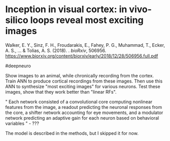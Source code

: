 # Inception in visual cortex: in vivo-silico loops reveal most exciting images

Walker, E. Y., Sinz, F. H., Froudarakis, E., Fahey, P. G., Muhammad, T., Ecker, A. S., ... & Tolias, A. S. (2018). . *bioRxiv*, 506956. 
https://www.biorxiv.org/content/biorxiv/early/2018/12/28/506956.full.pdf 
 
#deepneuro

Show images to an animal, while chronically recording from the cortex. Train ANN to produce cortical recordings from these images. Then use this ANN to synthesize "most exciting images" for various neurons. Test these images, show that they work better than "linear RFs".

" Each network consisted of a convolutional core computing nonlinear features from the image, a readout predicting the neuronal responses from the core, a shifter network accounting for eye movements, and a modulator network predicting an adaptive gain for each neuron based on behavioral variables " - ???

The model is described in the methods, but I skipped it for now.